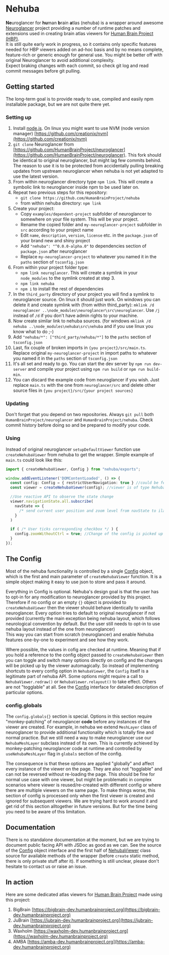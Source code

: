 Nehuba
======
**Ne**uroglancer for **hu**man **b**rain **a**tlas (nehuba) is a wrapper around awesome [Neuroglancer](https://github.com/google/neuroglancer) project providing a number of runtime patches and extensions used in creating brain atlas viewers for [Human Brain Project (HBP)](https://www.humanbrainproject.eu).  
It is still quite early work in progress, so it contains only specific features needed for HBP viewers added on ad-hoc basis and by no means complete, feature-rich or generic enough for general use. You might be better off with original Neuroglancer to avoid additional complexity.  
Expect braking changes with each commit, so check git log and read commit messages before git pulling.

Getting started
---------------
The long-term goal is to provide ready to use, compiled and easily npm installable package, but we are not quite there yet.
### Setting up
1. Install [node.js](https://nodejs.org). On linux you might want to use NVM (node version manager) [https://github.com/creationix/nvm](https://github.com/creationix/nvm)
2. `git clone` Neuroglancer from [https://github.com/HumanBrainProject/neuroglancer](https://github.com/HumanBrainProject/neuroglancer). This fork should be identical to original neuroglancer, but might lag few commits behind. The reason to use it is to be protected from accidentally pulling breaking updates from upstream neuroglancer when nehuba is not yet adapted to use the latest version.
3. From within neuroglancer directory type `npm link`. This will create a symbolic link to neuroglancer inside npm to be used later on.
4. Repeat two previous steps for this repository:
	- `git clone https://github.com/HumanBrainProject/nehuba`
	- from within nehuba directory: `npm link`
5. Create your project:
	- Copy `examples/dependent-project` subfolder of neuroglancer to somewhere on your file system. This will be your project.
	- Rename the copied folder and `my-neuroglancer-project` subfolder in `src` according to your project name
	- Edit `name`, `description`, `version`, `license` etc. in the `package.json` of your brand new and shiny project
	- Add `"nehuba": "^0.0.0-alpha.0"` to dependencies section of `package.json` after neuroglancer
	- Replace `my-neuroglancer-project` to whatever you named it in the `paths` section of `tsconfig.json`
6. From within your project folder type:
	- `npm link neuroglancer`. This will create a symlink in your `node_modules` to the symlink created at step 3.
	- `npm link nehuba`
	- `npm i` to install the rest of dependencies
7. In the `third_party` directory of your project you will find a symlink to neuroglancer source. On linux it should just work. On windows you can delete it and create symlink with (from within third_party): `mklink /d neuroglancer ..\node_modules\neuroglancer\src\neuroglancer`. Use `/j` instead of `/d` if you don't have admin rights to your machine.
8. Now create similar link to nehuba sources. (for windows `mklink /d nehuba ..\node_modules\nehuba\src\nehuba` and if you use linux you know what to do ;-)
9. Add `"nehuba/*": ["third_party/nehuba/*"]` to the `paths` section of `tsconfig.json`
10. Last, fix couple of broken imports in `{you project}/src/main.ts`. Replace original `my-neuroglancer-project` in import paths to whatever you named it in the `paths` section of `tsconfig.json`
10. It's all set and ready to go. You can start the dev server by `npm run dev-server` and compile your project using `npm run build` or `npm run build-min`.
11. You can discard the example code from neuroglancer if you wish. Just replace `main.ts` with the one from `neuroglancer/src` and delete other source files in `{you project}/src/{your project sources}`

### Updating

Don't forget that you depend on two repositories. Always `git pull` both `HumanBrainProject/neuroglancer` and `HumanBrainProject/nehuba`. Check commit history before doing so and be prepared to modify your code.

### Using

Instead of original neuroglancer `setupDefaultViewer` function use `createNehubaViewer` from nehuba to get the wrapper. Simple example of `main.ts` could look like this:

```typescript
import { createNehubaViewer, Config } from "nehuba/exports";

window.addEventListener('DOMContentLoaded', () => {
  const config: Config = { restrictUserNavigation: true } //could be fetched from external json file
  const viewer = createNehubaViewer(config); //viewer is of type NehubaViewer, which is a wrapper around neuroglancer's Viewer

  //Use reactive API to observe the state change
  viewer.navigationState.all.subscribe(
    navState => { 
      /* send current user position and zoom level from navState to ilastik backend */ 
    }
  )

  if ( /* User ticks corresponding checkbox */ ) {
    config.zoomWithoutCtrl = true; //Change of the config is picked up by the viewer
  }
});
```

## The Config
Most of the nehuba functionality is controlled by a single [Config](https://github.com/HumanBrainProject/nehuba/blob/master/src/nehuba/config.ts) object, which is the first and main parameter of `createNehubaViewer` function. It is a simple object making it easy to use json to store and pass it around. 

Everything in Config is optional. Nehuba's design goal is that the user has to opt-in for any modification to neuroglancer provided by this project. Therefore if no config or an empty `{}` object is provided to `createNehubaViewer` then the viewer should behave identically to vanilla neuroglancer. Every option tries to default to original neuroglancer if not provided (currently the main exception being nehuba layout, which follows neurological convention by default. But the user still needs to opt-in to use nehuba layout instead of the one from neuroglancer)  
This way you can start from scratch (neuroglancer) and enable Nehuba features one-by-one to experiment and see how they work.

Where possible, the values in cofig are checked at runtime. Meaning that if you hold a reference to the config object passed to `createNehubaViewer` then you can toggle and switch many options directly on config and the changes will be picked up by the viewer automagically. So instead of implementing shortcuts to every config option in `NehubaViewer`, the `Config` itself is a legitimate part of nehuba API. Some options might require a call to `NehubaViewer.redraw()` or `NehubaViewer.relayout()` to take effect. Others are not "togglable" at all. See the [Config](https://github.com/HumanBrainProject/nehuba/blob/master/src/nehuba/config.ts) interface for detailed description of particular options.

### config.globals

The `config.globals{}` section is special. Options in this section require "monkey-patching" of neuroglancer **code** before any instances of the viewer are created. For example, in nehuba we extend `MeshLayer` class of neuroglancer to provide additional functionality which is totally fine and normal practice. But we still need a way to make neuroglancer use our `NehubaMeshLayer` subclass instead of its own. This is currently achieved by monkey-patching neuroglancer code at runtime and controlled by `useNehubaMeshLayer` flag in `globals` section of the config.

The consequence is that these options are applied "globally" and affect every instance of the viewer on the page. They are also not "togglable" and can not be reversed without re-loading the page. This should be fine for normal use case with one viewer, but might be problematic in complex scenarios where viewer is reused/re-created with different config or where there are multiple viewers on the same page. To make things worse, this section of config is processed only when the first viewer is created and ignored for subsequent viewers. We are trying hard to work around it and get rid of this section alltogether in future versions. But for the time being you need to be aware of this limitation.

Documentation
-------------
There is no standalone documentation at the moment, but we are trying to document public facing API with JSDoc as good as we can. See the source of the [Config](https://github.com/HumanBrainProject/nehuba/blob/master/src/nehuba/config.ts) object interface and the first half of [NehubaViewer](https://github.com/HumanBrainProject/nehuba/blob/master/src/nehuba/NehubaViewer.ts) class source for available methods of the wrapper (before `create` static method, there is only private stuff after it). If something is still unclear, please don't hesitate to contact us or raise an issue.

In action
---------
Here are some dedicated atlas viewers for [Human Brain Project](https://www.humanbrainproject.eu) made using this project:
1. BigBrain [https://bigbrain-dev.humanbrainproject.org](https://bigbrain-dev.humanbrainproject.org)
2. JuBrain [https://jubrain-dev.humanbrainproject.org](https://jubrain-dev.humanbrainproject.org)
3. Waxholm [https://waxholm-dev.humanbrainproject.org](https://waxholm-dev.humanbrainproject.org)
4. AMBA [https://amba-dev.humanbrainproject.org](https://amba-dev.humanbrainproject.org)